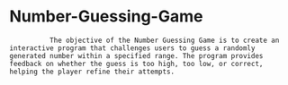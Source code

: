# Number-Guessing-Game
              The objective of the Number Guessing Game is to create an interactive program that challenges users to guess a randomly generated number within a specified range. The program provides feedback on whether the guess is too high, too low, or correct, helping the player refine their attempts. 
